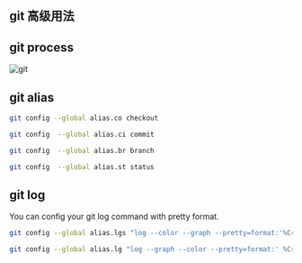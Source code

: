 ## git 高级用法

## git process
![git](https://github.com/hueizhe/book-note/blob/master/tools/image/git.png)


## git alias
~~~bash
git config --global alias.co checkout

git config  --global alias.ci commit

git config  --global alias.br branch

git config  --global alias.st status
~~~

## git log
You can config your git log command with pretty format.
~~~bash
git config --global alias.lgs "log --color --graph --pretty=format:'%Cred%h%Creset -%C(yellow)%d%Creset %s %Cgreen(%cr) %C(bold blue)<%an>%Creset' --abbrev-commit"
~~~
~~~bash
git config --global alias.lg "log --graph --color --pretty=format:' %Cred%h %Creset/ %<(10,trunc)%Cblue%an%Creset | %<(60,trunc)%s | %cr %Cred%d' --remotes --branches"
~~~
